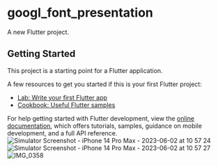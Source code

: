 # googl_font_presentation

A new Flutter project.

## Getting Started

This project is a starting point for a Flutter application.

A few resources to get you started if this is your first Flutter project:

- [Lab: Write your first Flutter app](https://docs.flutter.dev/get-started/codelab)
- [Cookbook: Useful Flutter samples](https://docs.flutter.dev/cookbook)

For help getting started with Flutter development, view the
[online documentation](https://docs.flutter.dev/), which offers tutorials,
samples, guidance on mobile development, and a full API reference.
![Simulator Screenshot - iPhone 14 Pro Max - 2023-06-02 at 10 57 24](https://github.com/johnhcolani/GoogleFontPresenter/assets/91166301/45c7005e-83a4-4ecc-9c16-01dc042cebd4)
![Simulator Screenshot - iPhone 14 Pro Max - 2023-06-02 at 10 57 27](https://github.com/johnhcolani/GoogleFontPresenter/assets/91166301/032a1fbf-ac66-40f4-914a-d31ea95b1453)
![IMG_0358](https://github.com/johnhcolani/GoogleFontPresenter/assets/91166301/0a36fcf5-dbe6-43eb-ae98-11108239f2c4)

